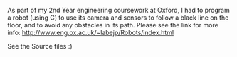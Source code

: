 As part of my 2nd Year engineering coursework at Oxford, I had to program a robot (using C) to use its camera and sensors to follow a black line on the floor, and to avoid any obstacles in its path.
Please see the link for more info:
http://www.eng.ox.ac.uk/~labejp/Robots/index.html

See the Source files :) 
